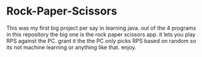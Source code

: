 # Rock-Paper-Scissors
This was my first big project per say in learning java. out of the 4 programs in this repository
the big one is the rock paper scissors app. it lets you play RPS against the PC. grant it the
the PC only picks RPS based on random so its not machine learning or anything like that. enjoy.
